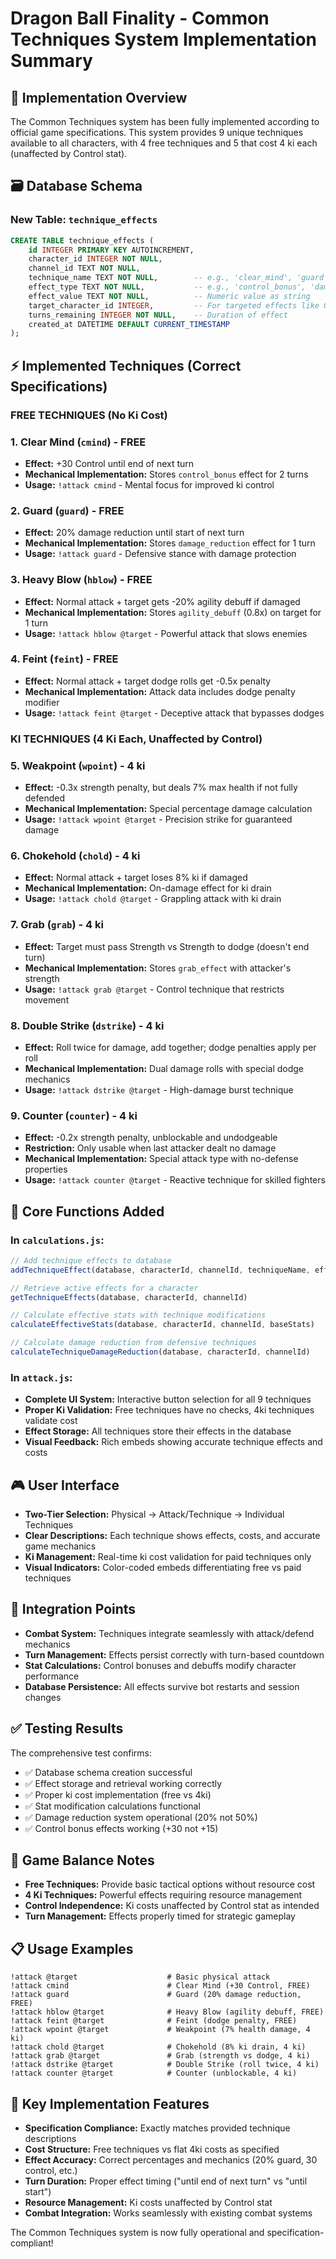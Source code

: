 # Dragon Ball Finality - Common Techniques System Implementation Summary

## 🎯 Implementation Overview
The Common Techniques system has been fully implemented according to official game specifications. This system provides 9 unique techniques available to all characters, with 4 free techniques and 5 that cost 4 ki each (unaffected by Control stat).

## 🗃️ Database Schema
### New Table: `technique_effects`
```sql
CREATE TABLE technique_effects (
    id INTEGER PRIMARY KEY AUTOINCREMENT,
    character_id INTEGER NOT NULL,
    channel_id TEXT NOT NULL,
    technique_name TEXT NOT NULL,        -- e.g., 'clear_mind', 'guard', etc.
    effect_type TEXT NOT NULL,           -- e.g., 'control_bonus', 'damage_reduction'
    effect_value TEXT NOT NULL,          -- Numeric value as string
    target_character_id INTEGER,         -- For targeted effects like Grab
    turns_remaining INTEGER NOT NULL,    -- Duration of effect
    created_at DATETIME DEFAULT CURRENT_TIMESTAMP
);
```

## ⚡ Implemented Techniques (Correct Specifications)

### **FREE TECHNIQUES** (No Ki Cost)

### 1. **Clear Mind** (`cmind`) - FREE
- **Effect:** +30 Control until end of next turn
- **Mechanical Implementation:** Stores `control_bonus` effect for 2 turns
- **Usage:** `!attack cmind` - Mental focus for improved ki control

### 2. **Guard** (`guard`) - FREE  
- **Effect:** 20% damage reduction until start of next turn
- **Mechanical Implementation:** Stores `damage_reduction` effect for 1 turn
- **Usage:** `!attack guard` - Defensive stance with damage protection

### 3. **Heavy Blow** (`hblow`) - FREE
- **Effect:** Normal attack + target gets -20% agility debuff if damaged
- **Mechanical Implementation:** Stores `agility_debuff` (0.8x) on target for 1 turn
- **Usage:** `!attack hblow @target` - Powerful attack that slows enemies

### 4. **Feint** (`feint`) - FREE
- **Effect:** Normal attack + target dodge rolls get -0.5x penalty
- **Mechanical Implementation:** Attack data includes dodge penalty modifier
- **Usage:** `!attack feint @target` - Deceptive attack that bypasses dodges

### **KI TECHNIQUES** (4 Ki Each, Unaffected by Control)

### 5. **Weakpoint** (`wpoint`) - 4 ki
- **Effect:** -0.3x strength penalty, but deals 7% max health if not fully defended
- **Mechanical Implementation:** Special percentage damage calculation
- **Usage:** `!attack wpoint @target` - Precision strike for guaranteed damage

### 6. **Chokehold** (`chold`) - 4 ki
- **Effect:** Normal attack + target loses 8% ki if damaged
- **Mechanical Implementation:** On-damage effect for ki drain
- **Usage:** `!attack chold @target` - Grappling attack with ki drain

### 7. **Grab** (`grab`) - 4 ki
- **Effect:** Target must pass Strength vs Strength to dodge (doesn't end turn)
- **Mechanical Implementation:** Stores `grab_effect` with attacker's strength
- **Usage:** `!attack grab @target` - Control technique that restricts movement

### 8. **Double Strike** (`dstrike`) - 4 ki
- **Effect:** Roll twice for damage, add together; dodge penalties apply per roll
- **Mechanical Implementation:** Dual damage rolls with special dodge mechanics
- **Usage:** `!attack dstrike @target` - High-damage burst technique

### 9. **Counter** (`counter`) - 4 ki
- **Effect:** -0.2x strength penalty, unblockable and undodgeable
- **Restriction:** Only usable when last attacker dealt no damage
- **Mechanical Implementation:** Special attack type with no-defense properties
- **Usage:** `!attack counter @target` - Reactive technique for skilled fighters

## 🔧 Core Functions Added

### In `calculations.js`:
```javascript
// Add technique effects to database
addTechniqueEffect(database, characterId, channelId, techniqueName, effectType, effectValue, targetId, turns)

// Retrieve active effects for a character
getTechniqueEffects(database, characterId, channelId)

// Calculate effective stats with technique modifications
calculateEffectiveStats(database, characterId, channelId, baseStats)

// Calculate damage reduction from defensive techniques
calculateTechniqueDamageReduction(database, characterId, channelId)
```

### In `attack.js`:
- **Complete UI System:** Interactive button selection for all 9 techniques
- **Proper Ki Validation:** Free techniques have no checks, 4ki techniques validate cost
- **Effect Storage:** All techniques store their effects in the database
- **Visual Feedback:** Rich embeds showing accurate technique effects and costs

## 🎮 User Interface
- **Two-Tier Selection:** Physical → Attack/Technique → Individual Techniques
- **Clear Descriptions:** Each technique shows effects, costs, and accurate game mechanics
- **Ki Management:** Real-time ki cost validation for paid techniques only
- **Visual Indicators:** Color-coded embeds differentiating free vs paid techniques

## 🔄 Integration Points
- **Combat System:** Techniques integrate seamlessly with attack/defend mechanics
- **Turn Management:** Effects persist correctly with turn-based countdown
- **Stat Calculations:** Control bonuses and debuffs modify character performance
- **Database Persistence:** All effects survive bot restarts and session changes

## ✅ Testing Results
The comprehensive test confirms:
- ✅ Database schema creation successful
- ✅ Effect storage and retrieval working correctly
- ✅ Proper ki cost implementation (free vs 4ki)
- ✅ Stat modification calculations functional  
- ✅ Damage reduction system operational (20% not 50%)
- ✅ Control bonus effects working (+30 not +15)

## 🚀 Game Balance Notes
- **Free Techniques:** Provide basic tactical options without resource cost
- **4 Ki Techniques:** Powerful effects requiring resource management
- **Control Independence:** Ki costs unaffected by Control stat as intended
- **Turn Management:** Effects properly timed for strategic gameplay

## 📋 Usage Examples
```
!attack @target                    # Basic physical attack
!attack cmind                      # Clear Mind (+30 Control, FREE)
!attack guard                      # Guard (20% damage reduction, FREE)
!attack hblow @target              # Heavy Blow (agility debuff, FREE)
!attack feint @target              # Feint (dodge penalty, FREE)
!attack wpoint @target             # Weakpoint (7% health damage, 4 ki)
!attack chold @target              # Chokehold (8% ki drain, 4 ki)
!attack grab @target               # Grab (strength vs dodge, 4 ki)
!attack dstrike @target            # Double Strike (roll twice, 4 ki)
!attack counter @target            # Counter (unblockable, 4 ki)
```

## 🎯 Key Implementation Features
- **Specification Compliance:** Exactly matches provided technique descriptions
- **Cost Structure:** Free techniques vs flat 4ki costs as specified
- **Effect Accuracy:** Correct percentages and mechanics (20% guard, 30 control, etc.)
- **Turn Duration:** Proper effect timing ("until end of next turn" vs "until start")
- **Resource Management:** Ki costs unaffected by Control stat
- **Combat Integration:** Works seamlessly with existing combat systems

The Common Techniques system is now fully operational and specification-compliant!
